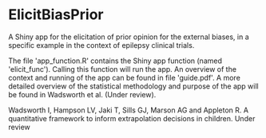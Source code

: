 # ElicitBiasPrior
A Shiny app for the elicitation of prior opinion for the external biases, in a specific example in the context of epilepsy clinical trials.

The file 'app_function.R' contains the Shiny app function (named 'elicit_func'). Calling this function will run the app. An overview of the context and running of the app can be found in file 'guide.pdf'. A more detailed overview of the statistical methodology and purpose of the app will be found in Wadsworth et al. (Under review).

Wadsworth I, Hampson LV, Jaki T, Sills GJ, Marson AG and Appleton R. A quantitative framework to inform extrapolation decisions in children. Under review
